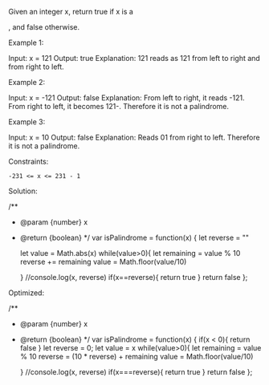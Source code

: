 Given an integer x, return true if x is a

, and false otherwise.

 

Example 1:

Input: x = 121
Output: true
Explanation: 121 reads as 121 from left to right and from right to left.

Example 2:

Input: x = -121
Output: false
Explanation: From left to right, it reads -121. From right to left, it becomes 121-. Therefore it is not a palindrome.

Example 3:

Input: x = 10
Output: false
Explanation: Reads 01 from right to left. Therefore it is not a palindrome.

 

Constraints:

    -231 <= x <= 231 - 1


 Solution:

 /**
 * @param {number} x
 * @return {boolean}
 */
var isPalindrome = function(x) {
    let reverse = ""
     
    let value = Math.abs(x)
    while(value>0){
        let remaining = value % 10
        reverse += remaining 
        value = Math.floor(value/10)
       
    }
    //console.log(x, reverse)
    if(x==reverse){
        return true
    }
    return false
};   

Optimized:

/**
 * @param {number} x
 * @return {boolean}
 */
var isPalindrome = function(x) {
    if(x < 0){
        return false
    }
    let reverse = 0;
    let value = x
    while(value>0){
        let remaining = value % 10
        reverse = (10 * reverse) + remaining 
        value = Math.floor(value/10)
       
    }
    //console.log(x, reverse)
    if(x===reverse){
        return true
    }
    return false
};